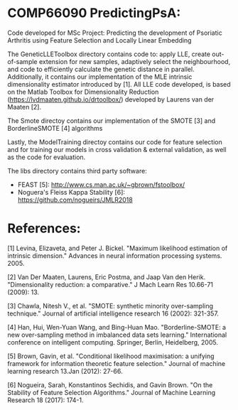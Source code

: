 # COMP66090 PredictingPsA:

Code developed for MSc Project: Predicting the development of Psoriatic Arthritis using Feature Selection and Locally Linear Embedding

The GeneticLLEToolbox directory contains code to: apply LLE, create out-of-sample extension for new samples, adaptively select the neighbourhood, and code to efficiently calculate the genetic distance in parallel. Additionally, it contains our implementation of the MLE intrinsic dimensionality estimator introduced by [1].
All LLE code developed, is based on the Matlab Toolbox for Dimensionality Reduction (https://lvdmaaten.github.io/drtoolbox/) developed by Laurens van der Maaten [2].

The Smote directoy contains our implementation of the SMOTE [3] and BorderlineSMOTE [4] algorithms

Lastly, the ModelTraining directoy contains our code for feature selection and for training our models in cross validation & external validation, as well as the code for evaluation.

The libs directory contains third party software:
 - FEAST [5]: http://www.cs.man.ac.uk/~gbrown/fstoolbox/
 - Noguera's Fleiss Kappa Stability [6]: https://github.com/nogueirs/JMLR2018

# References:

[1] Levina, Elizaveta, and Peter J. Bickel. "Maximum likelihood estimation of intrinsic dimension." Advances in neural information processing systems. 2005.

[2] Van Der Maaten, Laurens, Eric Postma, and Jaap Van den Herik. "Dimensionality reduction: a comparative." J Mach Learn Res 10.66-71 (2009): 13.

[3] Chawla, Nitesh V., et al. "SMOTE: synthetic minority over-sampling technique." Journal of artificial intelligence research 16 (2002): 321-357.

[4] Han, Hui, Wen-Yuan Wang, and Bing-Huan Mao. "Borderline-SMOTE: a new over-sampling method in imbalanced data sets learning." International conference on intelligent computing. Springer, Berlin, Heidelberg, 2005.

[5] Brown, Gavin, et al. "Conditional likelihood maximisation: a unifying framework for information theoretic feature selection." Journal of machine learning research 13.Jan (2012): 27-66.

[6] Nogueira, Sarah, Konstantinos Sechidis, and Gavin Brown. "On the Stability of Feature Selection Algorithms." Journal of Machine Learning Research 18 (2017): 174-1.
